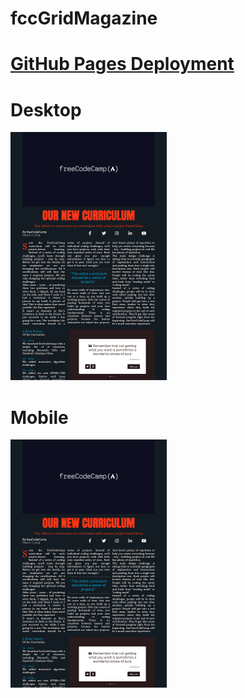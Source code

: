 # fccGridMagazine

# [GitHub Pages Deployment](https://mariariosnavarro.github.io/freecodecampGridMagazine/)

# Desktop
<div><img src="readme1.png" width="250px"></div>

# Mobile
<div><img src="readme1.png" width="250px"></div>
